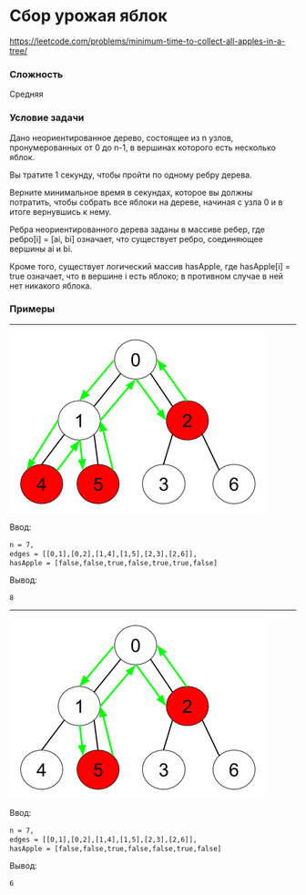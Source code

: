# Сбор урожая яблок

https://leetcode.com/problems/minimum-time-to-collect-all-apples-in-a-tree/

### Сложность

Средняя

### Условие задачи

Дано неориентированное дерево, состоящее из n узлов, пронумерованных от 0 до n-1, в вершинах которого есть несколько
яблок.

Вы тратите 1 секунду, чтобы пройти по одному ребру дерева.

Верните минимальное время в секундах, которое вы должны потратить, чтобы собрать все яблоки на дереве, 
начиная с узла 0 и в итоге вернувшись к нему.

Ребра неориентированного дерева заданы в массиве ребер, где ребро[i] = [ai, bi] означает, что существует ребро,
соединяющее вершины ai и bi.

Кроме того, существует логический массив hasApple, где hasApple[i] = true означает, что в вершине i есть яблоко;
в противном случае в ней нет никакого яблока.


### Примеры

---

![img.png](readMeImages/imgTree1.png)

Ввод:
```
n = 7,
edges = [[0,1],[0,2],[1,4],[1,5],[2,3],[2,6]],
hasApple = [false,false,true,false,true,true,false]
```
Вывод:
```
8
```

---

![img.png](readMeImages/imgTree2.png)


Ввод:
```
n = 7,
edges = [[0,1],[0,2],[1,4],[1,5],[2,3],[2,6]],
hasApple = [false,false,true,false,false,true,false]
```
Вывод:
```
6
```